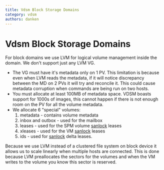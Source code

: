 ```yaml
---
title: Vdsm Block Storage Domains
category: vdsm
authors: danken
---
```


# Vdsm Block Storage Domains

For block domains we use LVM for logical volume management inside the domain. We don't support just any LVM VG.

*   The VG must have it's metadata only on 1 PV. This limitation is because even when LVM reads the metadata, if it will notice discrepancy between the MD on 2 PVs it will try and reconcile it. This could cause metadata corruption when commands are being run on two hosts.
*   You must allocate at least 100MB of metadata space. VDSM boasts support for 1000s of images, this cannot happen if there is not enough room on the PV for all the volume metadata.
*   We allocate 6 "special" volumes:
    1.  metadata - contains volume metadata
    2.  inbox and outbox - used for the mailbox
    3.  leases - used for the SPM volume [sanlock](/develop/developer-guide/vdsm/sanlock.html) leases
    4.  xleases - used for the VM [sanlock](/develop/developer-guide/vdsm/sanlock.html) leases
    5.  ids - used for [sanlock](/develop/developer-guide/vdsm/sanlock.html) delta leases.

Because we use LVM instead of a clustered file system on block device it allows us to scale linearly when multiple hosts are connected. This is done because LVM preallocates the sectors for the volumes and when the VM writes to the volume you know this sector is reserved.
